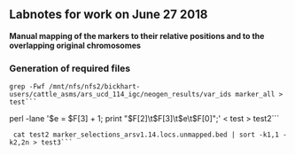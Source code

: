 ## Labnotes for work on June 27 2018 ##

**Manual mapping of the markers to their relative positions and to the overlapping original chromosomes**

### Generation of required files ###

```
grep -Fwf /mnt/nfs/nfs2/bickhart-users/cattle_asms/ars_ucd_114_igc/neogen_results/var_ids marker_all > test```
```
perl -lane '$e = $F[3] + 1; print "$F[2]\t$F[3]\t$e\t$F[0]";' < test > test2```
```
 cat test2 marker_selections_arsv1.14.locs.unmapped.bed | sort -k1,1 -k2,2n > test3```



